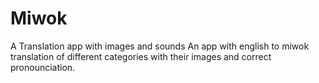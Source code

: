 # Miwok
A Translation app with images and sounds 
An app with english to miwok translation of different categories with their images and correct pronounciation.
